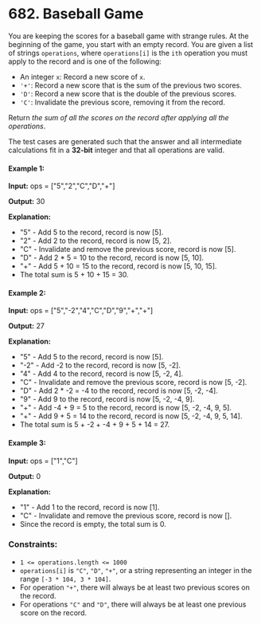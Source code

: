 # 682. Baseball Game

You are keeping the scores for a baseball game with strange rules. At the
beginning of the game, you start with an empty record. You are given a list of
strings `operations`, where `operations[i]` is the `ith` operation you must
apply to the record and is one of the following:

- An integer `x`: Record a new score of `x`.
- `'+'`: Record a new score that is the sum of the previous two scores.
- `'D'`: Record a new score that is the double of the previous scores.
- `'C'`: Invalidate the previous score, removing it from the record.

Return _the sum of all the scores on the record after applying all the
operations_.

The test cases are generated such that the answer and all intermediate
calculations fit in a **32-bit** integer and that all operations are valid.

#### Example 1:

**Input:** ops = ["5","2","C","D","+"]

**Output:** 30

**Explanation:**

- "5" - Add 5 to the record, record is now [5].
- "2" - Add 2 to the record, record is now [5, 2].
- "C" - Invalidate and remove the previous score, record is now [5].
- "D" - Add 2 \* 5 = 10 to the record, record is now [5, 10].
- "+" - Add 5 + 10 = 15 to the record, record is now [5, 10, 15].
- The total sum is 5 + 10 + 15 = 30.

#### Example 2:

**Input:** ops = ["5","-2","4","C","D","9","+","+"]

**Output:** 27

**Explanation:**

- "5" - Add 5 to the record, record is now [5].
- "-2" - Add -2 to the record, record is now [5, -2].
- "4" - Add 4 to the record, record is now [5, -2, 4].
- "C" - Invalidate and remove the previous score, record is now [5, -2].
- "D" - Add 2 \* -2 = -4 to the record, record is now [5, -2, -4].
- "9" - Add 9 to the record, record is now [5, -2, -4, 9].
- "+" - Add -4 + 9 = 5 to the record, record is now [5, -2, -4, 9, 5].
- "+" - Add 9 + 5 = 14 to the record, record is now [5, -2, -4, 9, 5, 14].
- The total sum is 5 + -2 + -4 + 9 + 5 + 14 = 27.

#### Example 3:

**Input:** ops = ["1","C"]

**Output:** 0

**Explanation:**

- "1" - Add 1 to the record, record is now [1].
- "C" - Invalidate and remove the previous score, record is now [].
- Since the record is empty, the total sum is 0.

### Constraints:

- `1 <= operations.length <= 1000`
- `operations[i]` is `"C"`, `"D"`, `"+"`, or a string representing an integer in
  the range `[-3 * 104, 3 * 104]`.
- For operation `"+"`, there will always be at least two previous scores on the
  record.
- For operations `"C"` and `"D"`, there will always be at least one previous
  score on the record.
